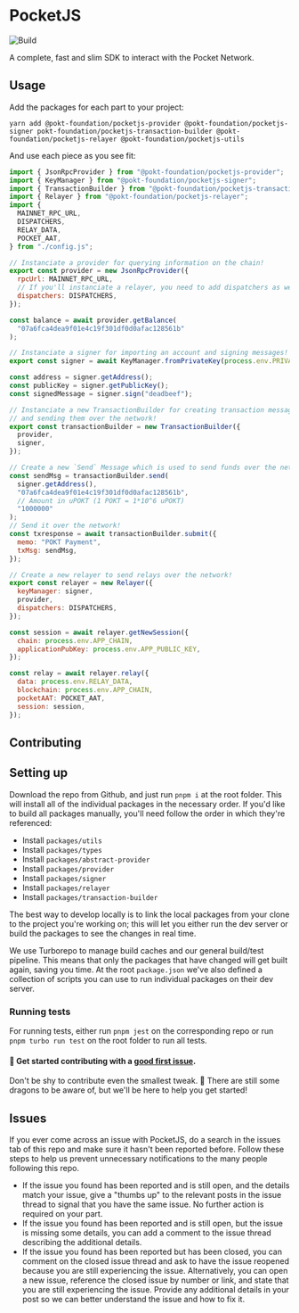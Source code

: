 # PocketJS

![Build](https://github.com/pokt-foundation/pocket-js-slim/actions/workflows/node.js.yml/badge.svg)

A complete, fast and slim SDK to interact with the Pocket Network.

## Usage

Add the packages for each part to your project:

```console
yarn add @pokt-foundation/pocketjs-provider @pokt-foundation/pocketjs-signer pokt-foundation/pocketjs-transaction-builder @pokt-foundation/pocketjs-relayer @pokt-foundation/pocketjs-utils
```

And use each piece as you see fit:

```javascript
import { JsonRpcProvider } from "@pokt-foundation/pocketjs-provider";
import { KeyManager } from "@pokt-foundation/pocketjs-signer";
import { TransactionBuilder } from "@pokt-foundation/pocketjs-transaction-builder";
import { Relayer } from "@pokt-foundation/pocketjs-relayer";
import {
  MAINNET_RPC_URL,
  DISPATCHERS,
  RELAY_DATA,
  POCKET_AAT,
} from "./config.js";

// Instanciate a provider for querying information on the chain!
export const provider = new JsonRpcProvider({
  rpcUrl: MAINNET_RPC_URL,
  // If you'll instanciate a relayer, you need to add dispatchers as well
  dispatchers: DISPATCHERS,
});

const balance = await provider.getBalance(
  "07a6fca4dea9f01e4c19f301df0d0afac128561b"
);

// Instanciate a signer for importing an account and signing messages!
export const signer = await KeyManager.fromPrivateKey(process.env.PRIVATE_KEY);

const address = signer.getAddress();
const publicKey = signer.getPublicKey();
const signedMessage = signer.sign("deadbeef");

// Instanciate a new TransactionBuilder for creating transaction messages and
// and sending them over the network!
export const transactionBuilder = new TransactionBuilder({
  provider,
  signer,
});

// Create a new `Send` Message which is used to send funds over the network.
const sendMsg = transactionBuilder.send(
  signer.getAddress(), 
  "07a6fca4dea9f01e4c19f301df0d0afac128561b",
  // Amount in uPOKT (1 POKT = 1*10^6 uPOKT)
  "1000000"
);
// Send it over the network!
const txresponse = await transactionBuilder.submit({
  memo: "POKT Payment",
  txMsg: sendMsg,
});

// Create a new relayer to send relays over the network!
export const relayer = new Relayer({
  keyManager: signer,
  provider,
  dispatchers: DISPATCHERS,
});

const session = await relayer.getNewSession({
  chain: process.env.APP_CHAIN,
  applicationPubKey: process.env.APP_PUBLIC_KEY,
});

const relay = await relayer.relay({
  data: process.env.RELAY_DATA,
  blockchain: process.env.APP_CHAIN,
  pocketAAT: POCKET_AAT,
  session: session,
});
```

## Contributing

## Setting up

Download the repo from Github, and just run `pnpm i` at the root folder. This will install all of the individual packages in the necessary order. If you'd like to build all packages manually, you'll need follow the order in which they're referenced:
- Install `packages/utils`
- Install `packages/types`
- Install `packages/abstract-provider`
- Install `packages/provider`
- Install `packages/signer`
- Install `packages/relayer`
- Install `packages/transaction-builder`

The best way to develop locally is to link the local packages from your clone to the project you're working on; this will let you either run the dev server or build the packages to see the changes in real time.

We use Turborepo to manage build caches and our general build/test pipeline. This means that only the packages that have changed will get built again, saving you time. At the root `package.json` we've also defined a collection of scripts you can use to run individual packages on their dev server.

### Running tests

For running tests, either run `pnpm jest` on the corresponding repo or run `pnpm turbo run test` on the root folder to run all tests.

#### 👋 Get started contributing with a [good first issue](https://github.com/pokt-foundation/pocket-js-slim/issues?q=is%3Aissue+is%3Aopen+label%3A%22good+first+issue%22).

Don't be shy to contribute even the smallest tweak. 🐲 There are still some dragons to be aware of, but we'll be here to help you get started!

## Issues

If you ever come across an issue with PocketJS, do a search in the issues tab of this repo and make sure it hasn't been reported before. Follow these steps to help us prevent unnecessary notifications to the many people following this repo.

- If the issue you found has been reported and is still open, and the details match your issue, give a "thumbs up" to the relevant posts in the issue thread to signal that you have the same issue. No further action is required on your part.
- If the issue you found has been reported and is still open, but the issue is missing some details, you can add a comment to the issue thread describing the additional details.
- If the issue you found has been reported but has been closed, you can comment on the closed issue thread and ask to have the issue reopened because you are still experiencing the issue. Alternatively, you can open a new issue, reference the closed issue by number or link, and state that you are still experiencing the issue. Provide any additional details in your post so we can better understand the issue and how to fix it.

